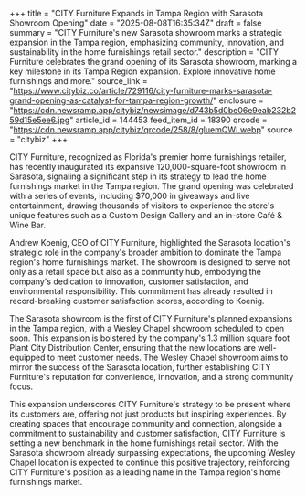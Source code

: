 +++
title = "CITY Furniture Expands in Tampa Region with Sarasota Showroom Opening"
date = "2025-08-08T16:35:34Z"
draft = false
summary = "CITY Furniture's new Sarasota showroom marks a strategic expansion in the Tampa region, emphasizing community, innovation, and sustainability in the home furnishings retail sector."
description = "CITY Furniture celebrates the grand opening of its Sarasota showroom, marking a key milestone in its Tampa Region expansion. Explore innovative home furnishings and more."
source_link = "https://www.citybiz.co/article/729116/city-furniture-marks-sarasota-grand-opening-as-catalyst-for-tampa-region-growth/"
enclosure = "https://cdn.newsramp.app/citybiz/newsimage/d743b5d0be06e9eab232b259d15e5ee6.jpg"
article_id = 144453
feed_item_id = 18390
qrcode = "https://cdn.newsramp.app/citybiz/qrcode/258/8/gluemQWI.webp"
source = "citybiz"
+++

<p>CITY Furniture, recognized as Florida's premier home furnishings retailer, has recently inaugurated its expansive 120,000-square-foot showroom in Sarasota, signaling a significant step in its strategy to lead the home furnishings market in the Tampa region. The grand opening was celebrated with a series of events, including $70,000 in giveaways and live entertainment, drawing thousands of visitors to experience the store's unique features such as a Custom Design Gallery and an in-store Café & Wine Bar.</p><p>Andrew Koenig, CEO of CITY Furniture, highlighted the Sarasota location's strategic role in the company's broader ambition to dominate the Tampa region's home furnishings market. The showroom is designed to serve not only as a retail space but also as a community hub, embodying the company's dedication to innovation, customer satisfaction, and environmental responsibility. This commitment has already resulted in record-breaking customer satisfaction scores, according to Koenig.</p><p>The Sarasota showroom is the first of CITY Furniture's planned expansions in the Tampa region, with a Wesley Chapel showroom scheduled to open soon. This expansion is bolstered by the company's 1.3 million square foot Plant City Distribution Center, ensuring that the new locations are well-equipped to meet customer needs. The Wesley Chapel showroom aims to mirror the success of the Sarasota location, further establishing CITY Furniture's reputation for convenience, innovation, and a strong community focus.</p><p>This expansion underscores CITY Furniture's strategy to be present where its customers are, offering not just products but inspiring experiences. By creating spaces that encourage community and connection, alongside a commitment to sustainability and customer satisfaction, CITY Furniture is setting a new benchmark in the home furnishings retail sector. With the Sarasota showroom already surpassing expectations, the upcoming Wesley Chapel location is expected to continue this positive trajectory, reinforcing CITY Furniture's position as a leading name in the Tampa region's home furnishings market.</p>